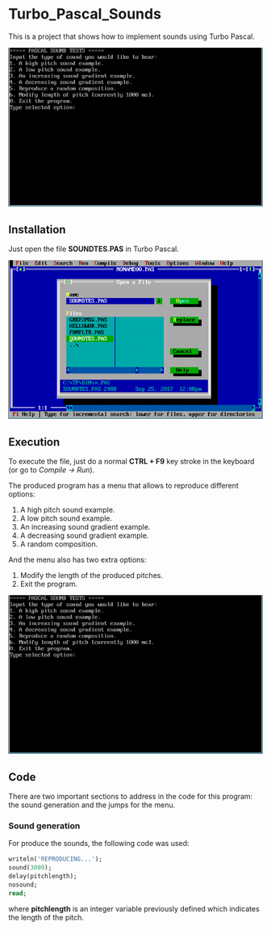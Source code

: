 # Turbo_Pascal_Sounds

This is a project that shows how to implement sounds using Turbo Pascal.

![demo01](/images/demo.gif?raw=true)

## Installation

Just open the file **SOUNDTES.PAS** in Turbo Pascal. 

![demo02](/images/open.gif?raw=true)

## Execution

To execute the file, just do a normal **CTRL + F9** key stroke in the keyboard (or go to *Compile -> Run*).

The produced program has a menu that allows to reproduce different options:
1. A high pitch sound example.
2. A low pitch sound example.
3. An increasing sound gradient example.
4. A decreasing sound gradient example.
5. A random composition.

And the menu also has two extra options:
1. Modify the length of the produced pitches.
2. Exit the program.

![demo01](/images/demo.gif?raw=true)

## Code

There are two important sections to address in the code for this program: the sound generation and the jumps for the menu.

### Sound generation

For produce the sounds, the following code was used:

```pascal
writeln('REPRODUCING...');
sound(3000);
delay(pitchlength);
nosound;
read;
```
where **pitchlength** is an integer variable previously defined which indicates the length of the pitch.